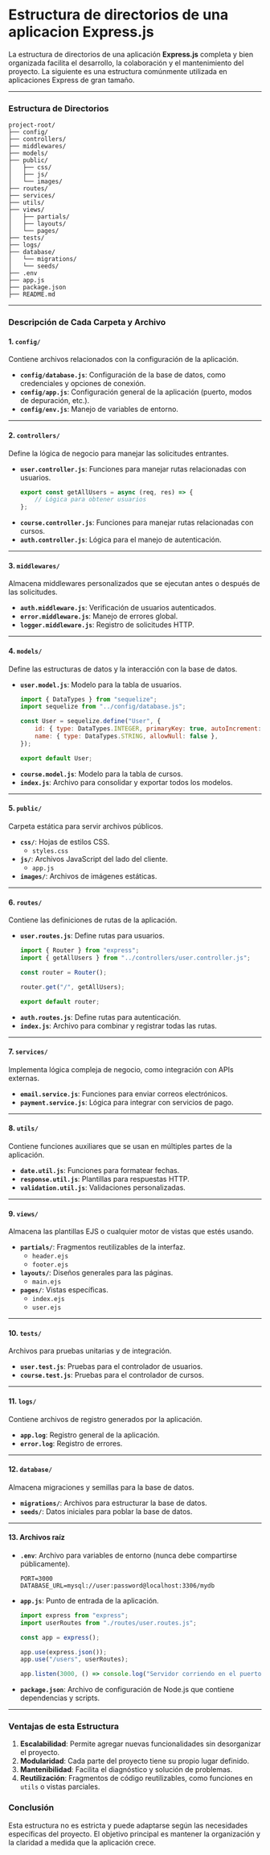 # Estructura de directorios de una aplicacion Express.js

La estructura de directorios de una aplicación **Express.js** completa y bien organizada facilita el desarrollo, la colaboración y el mantenimiento del proyecto. La siguiente es una estructura comúnmente utilizada en aplicaciones Express de gran tamaño.

---

### **Estructura de Directorios**

```
project-root/
├── config/
├── controllers/
├── middlewares/
├── models/
├── public/
│   ├── css/
│   ├── js/
│   └── images/
├── routes/
├── services/
├── utils/
├── views/
│   ├── partials/
│   ├── layouts/
│   └── pages/
├── tests/
├── logs/
├── database/
│   └── migrations/
│   └── seeds/
├── .env
├── app.js
├── package.json
├── README.md
```

---

### **Descripción de Cada Carpeta y Archivo**

#### **1. `config/`**
Contiene archivos relacionados con la configuración de la aplicación.

- **`config/database.js`**: Configuración de la base de datos, como credenciales y opciones de conexión.
- **`config/app.js`**: Configuración general de la aplicación (puerto, modos de depuración, etc.).
- **`config/env.js`**: Manejo de variables de entorno.

---

#### **2. `controllers/`**
Define la lógica de negocio para manejar las solicitudes entrantes.

- **`user.controller.js`**: Funciones para manejar rutas relacionadas con usuarios.
  ```javascript
  export const getAllUsers = async (req, res) => {
      // Lógica para obtener usuarios
  };
  ```
- **`course.controller.js`**: Funciones para manejar rutas relacionadas con cursos.
- **`auth.controller.js`**: Lógica para el manejo de autenticación.

---

#### **3. `middlewares/`**
Almacena middlewares personalizados que se ejecutan antes o después de las solicitudes.

- **`auth.middleware.js`**: Verificación de usuarios autenticados.
- **`error.middleware.js`**: Manejo de errores global.
- **`logger.middleware.js`**: Registro de solicitudes HTTP.

---

#### **4. `models/`**
Define las estructuras de datos y la interacción con la base de datos.

- **`user.model.js`**: Modelo para la tabla de usuarios.
  ```javascript
  import { DataTypes } from "sequelize";
  import sequelize from "../config/database.js";

  const User = sequelize.define("User", {
      id: { type: DataTypes.INTEGER, primaryKey: true, autoIncrement: true },
      name: { type: DataTypes.STRING, allowNull: false },
  });

  export default User;
  ```
- **`course.model.js`**: Modelo para la tabla de cursos.
- **`index.js`**: Archivo para consolidar y exportar todos los modelos.

---

#### **5. `public/`**
Carpeta estática para servir archivos públicos.

- **`css/`**: Hojas de estilos CSS.
  - `styles.css`
- **`js/`**: Archivos JavaScript del lado del cliente.
  - `app.js`
- **`images/`**: Archivos de imágenes estáticas.

---

#### **6. `routes/`**
Contiene las definiciones de rutas de la aplicación.

- **`user.routes.js`**: Define rutas para usuarios.
  ```javascript
  import { Router } from "express";
  import { getAllUsers } from "../controllers/user.controller.js";

  const router = Router();

  router.get("/", getAllUsers);

  export default router;
  ```
- **`auth.routes.js`**: Define rutas para autenticación.
- **`index.js`**: Archivo para combinar y registrar todas las rutas.

---

#### **7. `services/`**
Implementa lógica compleja de negocio, como integración con APIs externas.

- **`email.service.js`**: Funciones para enviar correos electrónicos.
- **`payment.service.js`**: Lógica para integrar con servicios de pago.

---

#### **8. `utils/`**
Contiene funciones auxiliares que se usan en múltiples partes de la aplicación.

- **`date.util.js`**: Funciones para formatear fechas.
- **`response.util.js`**: Plantillas para respuestas HTTP.
- **`validation.util.js`**: Validaciones personalizadas.

---

#### **9. `views/`**
Almacena las plantillas EJS o cualquier motor de vistas que estés usando.

- **`partials/`**: Fragmentos reutilizables de la interfaz.
  - `header.ejs`
  - `footer.ejs`
- **`layouts/`**: Diseños generales para las páginas.
  - `main.ejs`
- **`pages/`**: Vistas específicas.
  - `index.ejs`
  - `user.ejs`

---

#### **10. `tests/`**
Archivos para pruebas unitarias y de integración.

- **`user.test.js`**: Pruebas para el controlador de usuarios.
- **`course.test.js`**: Pruebas para el controlador de cursos.

---

#### **11. `logs/`**
Contiene archivos de registro generados por la aplicación.

- **`app.log`**: Registro general de la aplicación.
- **`error.log`**: Registro de errores.

---

#### **12. `database/`**
Almacena migraciones y semillas para la base de datos.

- **`migrations/`**: Archivos para estructurar la base de datos.
- **`seeds/`**: Datos iniciales para poblar la base de datos.

---

#### **13. Archivos raíz**

- **`.env`**: Archivo para variables de entorno (nunca debe compartirse públicamente).
  ```
  PORT=3000
  DATABASE_URL=mysql://user:password@localhost:3306/mydb
  ```
- **`app.js`**: Punto de entrada de la aplicación.
  ```javascript
  import express from "express";
  import userRoutes from "./routes/user.routes.js";

  const app = express();

  app.use(express.json());
  app.use("/users", userRoutes);

  app.listen(3000, () => console.log("Servidor corriendo en el puerto 3000"));
  ```
- **`package.json`**: Archivo de configuración de Node.js que contiene dependencias y scripts.

---

### **Ventajas de esta Estructura**

1. **Escalabilidad**: Permite agregar nuevas funcionalidades sin desorganizar el proyecto.
2. **Modularidad**: Cada parte del proyecto tiene su propio lugar definido.
3. **Mantenibilidad**: Facilita el diagnóstico y solución de problemas.
4. **Reutilización**: Fragmentos de código reutilizables, como funciones en `utils` o vistas parciales.

### **Conclusión**
Esta estructura no es estricta y puede adaptarse según las necesidades específicas del proyecto. El objetivo principal es mantener la organización y la claridad a medida que la aplicación crece.